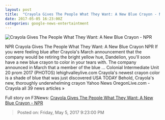 ```yaml
---
layout: post
title:  "Crayola Gives The People What They Want: A New Blue Crayon - NPR"
date: 2017-05-05 16:23:00Z
categories: google-news-entertaintment
---
```


![Crayola Gives The People What They Want: A New Blue Crayon - NPR](https://media.npr.org/assets/img/2017/05/05/yinmnbluecrayon-lablifestyle_digital_01_wide-150368297b430e761215845d0061385cdb1dd5ed.jpg?s=1400)

NPR Crayola Gives The People What They Want: A New Blue Crayon NPR If you were feeling blue after Crayola's March announcement that the company would be retiring the bright yellow hue, Dandelion, you'll soon have a new blue crayon to color in your tears with. The company announced in March that a member of the blue ... Colonial Intermediate Unit 20 prom 2017 (PHOTOS) lehighvalleylive.com Crayola's newest crayon color is a shade of blue that was just discovered USA TODAY Behold, Crayola's new, thoroughly underwhelming crayon Yahoo News OregonLive.com - Crayola all 39 news articles »


Full story on F3News: [Crayola Gives The People What They Want: A New Blue Crayon - NPR](http://www.f3nws.com/n/cWmrPD)

> Posted on: Friday, May 5, 2017 9:23:00 PM
